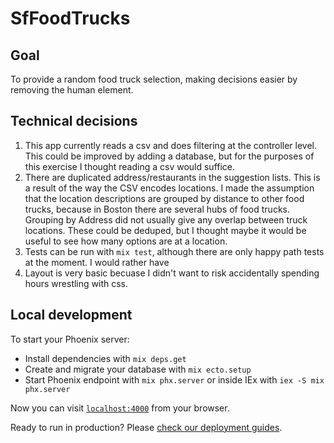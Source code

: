 # SfFoodTrucks

## Goal
To provide a random food truck selection, making decisions easier by removing the human element.

## Technical decisions
1) This app currently reads a csv and does filtering at the controller level.  This could be improved by adding a database,
but for the purposes of this exercise I thought reading a csv would suffice.  
2) There are duplicated address/restaurants in the suggestion lists.  This is a result of the way the CSV encodes locations.
I made the assumption that the location descriptions are grouped by distance to other food trucks, because in Boston there are
several hubs of food trucks.  Grouping by Address did not usually give any overlap between truck locations.  These could be 
deduped, but I thought maybe it would be useful to see how many options are at a location.
2) Tests can be run with `mix test`, although there are only happy path tests at the moment.  I would rather have 
3) Layout is very basic becuase I didn't want to risk accidentally spending hours wrestling with css.


## Local development
To start your Phoenix server:

  * Install dependencies with `mix deps.get`
  * Create and migrate your database with `mix ecto.setup`
  * Start Phoenix endpoint with `mix phx.server` or inside IEx with `iex -S mix phx.server`

Now you can visit [`localhost:4000`](http://localhost:4000) from your browser.

Ready to run in production? Please [check our deployment guides](https://hexdocs.pm/phoenix/deployment.html).

